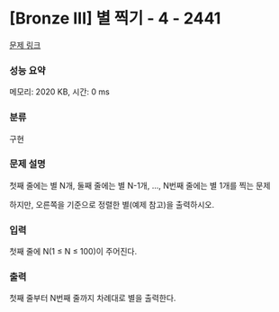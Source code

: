 # [Bronze III] 별 찍기 - 4 - 2441 

[문제 링크](https://www.acmicpc.net/problem/2441) 

### 성능 요약

메모리: 2020 KB, 시간: 0 ms

### 분류

구현

### 문제 설명

<p style="user-select: auto;"><span class="s1" style="user-select: auto;">첫째</span> <span class="s1" style="user-select: auto;">줄에는</span> <span class="s1" style="user-select: auto;">별</span> N<span class="s1" style="user-select: auto;">개</span>, <span class="s1" style="user-select: auto;">둘째</span> <span class="s1" style="user-select: auto;">줄에는</span> <span class="s1" style="user-select: auto;">별</span> N-1<span class="s1" style="user-select: auto;">개</span>, ..., N<span class="s1" style="user-select: auto;">번째</span> <span class="s1" style="user-select: auto;">줄에는</span> <span class="s1" style="user-select: auto;">별</span> 1<span class="s1" style="user-select: auto;">개를</span> <span class="s1" style="user-select: auto;">찍는</span> <span class="s1" style="user-select: auto;">문제</span></p>

<p class="p1" style="user-select: auto;">하지만<span class="s1" style="user-select: auto;">, </span>오른쪽을<span class="s1" style="user-select: auto;"> </span>기준으로<span class="s1" style="user-select: auto;"> </span>정렬한<span class="s1" style="user-select: auto;"> </span>별<span class="s1" style="user-select: auto;">(</span>예제<span class="s1" style="user-select: auto;"> </span>참고<span class="s1" style="user-select: auto;">)</span>을<span class="s1" style="user-select: auto;"> </span>출력하시오<span class="s1" style="user-select: auto;">.</span></p>

### 입력 

 <p style="user-select: auto;"><span class="s1" style="user-select: auto;">첫째</span> <span class="s1" style="user-select: auto;">줄에</span> N(1 ≤ N ≤ 100)<span class="s1" style="user-select: auto;">이</span> <span class="s1" style="user-select: auto;">주어진다</span>.</p>

### 출력 

 <p style="user-select: auto;">첫째<span class="s1" style="user-select: auto;"> </span>줄부터<span class="s1" style="user-select: auto;"> N</span>번째<span class="s1" style="user-select: auto;"> </span>줄까지<span class="s1" style="user-select: auto;"> </span>차례대로<span class="s1" style="user-select: auto;"> </span>별을<span class="s1" style="user-select: auto;"> </span>출력한다<span class="s1" style="user-select: auto;">.</span></p>

